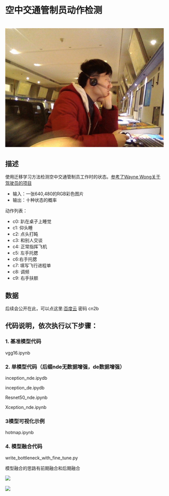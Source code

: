 # 空中交通管制员动作检测

# ![image](https://github.com/miyan393/ATC-pose/blob/master/data/image/pose.gif)

## 描述

使用迁移学习方法检测空中交通管制员工作时的状态。[参考了Wayne Wong关于驾驶员的项目](https://github.com/omnigeeker/mlnd_distracted_driver_detection)

* 输入：一张640,480的RGB彩色图片
* 输出：十种状态的概率

动作列表：

* c0: 趴在桌子上睡觉
* c1: 仰头睡
* c2: 点头打盹
* c3: 和别人交谈
* c4: 正常指挥飞机
* c5: 左手托腮
* c6:右手托腮
* c7: 填写飞行进程单
* c8: 调频 
* c9: 右手扶额

## 数据

后续会公开在此，可以点这里:[百度云](https://pan.baidu.com/s/1pyEAlmqYI7wKQdd8AZ01_g)  密码 cn2b

## 代码说明，依次执行以下步骤：



### 1. 基准模型代码

 vgg16.ipynb

### 2. 单模型代码（后缀nde无数据增强，de数据增强）

inception_nde.ipydb 

inception_de.ipydb

Resnet50_nde.ipynb

Xception_nde.ipynb

### 3模型可视化示例

hotmap.ipynb

### 4. 模型融合代码

write_bottleneck_with_fine_tune.py

模型融合的思路有前期融合和后期融合

![](F:\ATC-pose\data\image\Fig2.png)

![](F:\ATC-pose\data\image\Fig3.png)

